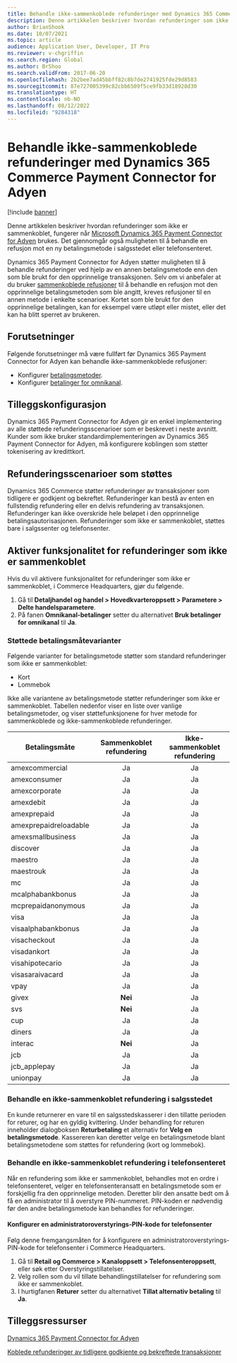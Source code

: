 ```yaml
---
title: Behandle ikke-sammenkoblede refunderinger med Dynamics 365 Commerce Payment Connector for Adyen
description: Denne artikkelen beskriver hvordan refunderinger som ikke er sammenkoblet, fungerer når Microsoft Dynamics 365 Payment Connector for Adyen brukes.
author: BrianShook
ms.date: 10/07/2021
ms.topic: article
audience: Application User, Developer, IT Pro
ms.reviewer: v-chgriffin
ms.search.region: Global
ms.author: BrShoo
ms.search.validFrom: 2017-06-20
ms.openlocfilehash: 2b2bee7ad45bbff82c8b7de2741925fde29d8583
ms.sourcegitcommit: 87e727005399c82cbb6509f5ce9fb33d18928d30
ms.translationtype: HT
ms.contentlocale: nb-NO
ms.lasthandoff: 08/12/2022
ms.locfileid: "9284318"
---
```

# <a name="process-unlinked-refunds-with-the-dynamics-365-commerce-payment-connector-for-adyen"></a>Behandle ikke-sammenkoblede refunderinger med Dynamics 365 Commerce Payment Connector for Adyen

[!include [banner](../includes/banner.md)]

Denne artikkelen beskriver hvordan refunderinger som ikke er sammenkoblet, fungerer når [Microsoft Dynamics 365 Payment Connector for Adyen](adyen-connector.md) brukes. Det gjennomgår også muligheten til å behandle en refusjon mot en ny betalingsmetode i salgsstedet eller telefonsenteret.

Dynamics 365 Payment Connector for Adyen støtter muligheten til å behandle refunderinger ved hjelp av en annen betalingsmetode enn den som ble brukt for den opprinnelige transaksjonen. Selv om vi anbefaler at du bruker [sammenkoblede refusjoner](linked-refunds.md) til å behandle en refusjon mot den opprinnelige betalingsmetoden som ble angitt, kreves refusjoner til en annen metode i enkelte scenarioer. Kortet som ble brukt for den opprinnelige betalingen, kan for eksempel være utløpt eller mistet, eller det kan ha blitt sperret av brukeren.

## <a name="prerequisites"></a>Forutsetninger

Følgende forutsetninger må være fullført før Dynamics 365 Payment Connector for Adyen kan behandle ikke-sammenkoblede refusjoner:

- Konfigurer [betalingsmetoder](../payment-methods.md).
- Konfigurer [betalinger for omnikanal](../omni-channel-payments.md).

## <a name="additional-configuration"></a>Tilleggskonfigurasjon

Dynamics 365 Payment Connector for Adyen gir en enkel implementering av alle støttede refunderingsscenarioer som er beskrevet i neste avsnitt. Kunder som ikke bruker standardimplementeringen av Dynamics 365 Payment Connector for Adyen, må konfigurere koblingen som støtter tokenisering av kredittkort.

## <a name="supported-refund-scenarios"></a>Refunderingsscenarioer som støttes

Dynamics 365 Commerce støtter refunderinger av transaksjoner som tidligere er godkjent og bekreftet. Refunderinger kan bestå av enten en fullstendig refundering eller en delvis refundering av transaksjonen. Refunderinger kan ikke overskride hele beløpet i den opprinnelige betalingsautorisasjonen. Refunderinger som ikke er sammenkoblet, støttes bare i salgssenter og telefonsenter.

## <a name="enable-unlinked-refunds-functionality"></a>Aktiver funksjonalitet for refunderinger som ikke er sammenkoblet

Hvis du vil aktivere funksjonalitet for refunderinger som ikke er sammenkoblet, i Commerce Headquarters, gjør du følgende.

1. Gå til **Detaljhandel og handel \> Hovedkvarteroppsett \> Parametere \> Delte handelsparametere**.
1. På fanen **Omnikanal-betalinger** setter du alternativet **Bruk betalinger for omnikanal** til **Ja**.

### <a name="supported-payment-method-variants"></a>Støttede betalingsmåtevarianter

Følgende varianter for betalingsmetode støtter som standard refunderinger som ikke er sammenkoblet:

- Kort
- Lommebok

Ikke alle variantene av betalingsmetode støtter refunderinger som ikke er sammenkoblet. Tabellen nedenfor viser en liste over vanlige betalingsmetoder, og viser støttefunksjonene for hver metode for sammenkoblede og ikke-sammenkoblede refunderinger.

| Betalingsmåte        | Sammenkoblet refundering | Ikke-sammenkoblet refundering |
|-----------------------|:-------------:|:---------------:|
| amexcommercial        | Ja           | Ja             |
| amexconsumer          | Ja           | Ja             |
| amexcorporate         | Ja           | Ja             |
| amexdebit             | Ja           | Ja             |
| amexprepaid           | Ja           | Ja             |
| amexprepaidreloadable | Ja           | Ja             |
| amexsmallbusiness     | Ja           | Ja             |
| discover              | Ja           | Ja             |
| maestro               | Ja           | Ja             |
| maestrouk             | Ja           | Ja             |
| mc                    | Ja           | Ja             |
| mcalphabankbonus      | Ja           | Ja             |
| mcprepaidanonymous    | Ja           | Ja             |
| visa                  | Ja           | Ja             |
| visaalphabankbonus    | Ja           | Ja             |
| visacheckout          | Ja           | Ja             |
| visadankort           | Ja           | Ja             |
| visahipotecario       | Ja           | Ja             |
| visasaraivacard       | Ja           | Ja             |
| vpay                  | Ja           | Ja             |
| givex                 | **Nei**        | Ja             |
| svs                   | **Nei**        | Ja             |
| cup                   | Ja           | Ja             |
| diners                | Ja           | Ja             |
| interac               | **Nei**        | Ja             |
| jcb                   | Ja           | Ja             |
| jcb_applepay          | Ja           | Ja             |
| unionpay              | Ja           | Ja             |

### <a name="process-an-unlinked-refund-in-pos"></a>Behandle en ikke-sammenkoblet refundering i salgsstedet

En kunde returnerer en vare til en salgsstedskasserer i den tillatte perioden for returer, og har en gyldig kvittering. Under behandling for returen inneholder dialogboksen **Returbetaling** et alternativ for **Velg en betalingsmetode**. Kassereren kan deretter velge en betalingsmetode blant betalingsmetodene som støttes for refundering (kort og lommebok).

### <a name="process-an-unlinked-refund-in-call-center"></a>Behandle en ikke-sammenkoblet refundering i telefonsenteret

Når en refundering som ikke er sammenkoblet, behandles mot en ordre i telefonsenteret, velger en telefonsenteransatt en betalingsmetode som er forskjellig fra den opprinnelige metoden. Deretter blir den ansatte bedt om å få en administrator til å overstyre PIN-nummeret. PIN-koden er nødvendig før den andre betalingsmetode kan behandles for refunderinger.

#### <a name="set-up-an-administrator-override-pin-for-call-center"></a>Konfigurer en administratoroverstyrings-PIN-kode for telefonsenter

Følg denne fremgangsmåten for å konfigurere en administratoroverstyrings-PIN-kode for telefonsenter i Commerce Headquarters.

1. Gå til **Retail og Commerce \> Kanaloppsett \> Telefonsenteroppsett**, eller søk etter Overstyringstillatelser.
1. Velg rollen som du vil tillate behandlingstillatelser for refundering som ikke er sammenkoblet.
1. I hurtigfanen **Returer** setter du alternativet **Tillat alternativ betaling** til **Ja**.

## <a name="additional-resources"></a>Tilleggsressurser

[Dynamics 365 Payment Connector for Adyen](adyen-connector.md)

[Koblede refunderinger av tidligere godkjente og bekreftede transaksjoner](linked-refunds.md)
